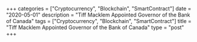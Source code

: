+++
categories = ["Cryptocurrency", "Blockchain", "SmartContract"]
date = "2020-05-01"
description = "Tiff Macklem Appointed Governor of the Bank of Canada"
tags = ["Cryptocurrency", "Blockchain", "SmartContract"]
title = "Tiff Macklem Appointed Governor of the Bank of Canada"
type = "post"
+++

